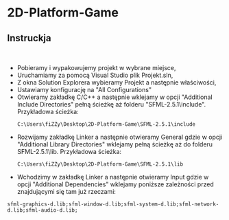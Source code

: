 # **2D-Platform-Game**
## Instruckja

&nbsp;
* Pobieramy i wypakowujemy projekt w wybrane miejsce,
* Uruchamiamy za pomocą Visual Studio plik Projekt.sln,
* Z okna Solution Explorera wybieramy Projekt a następnie właściwości,
* Ustawiamy konfigurację na "All Configurations"
* Otwieramy zakładkę C/C++ a następnie wklejamy w opcji "Additional Include Directories" pełną ścieżkę aż folderu "SFML-2.5.1\include".
  Przykładowa ścieżka:
  ```git
  C:\Users\fiZZy\Desktop\2D-Platform-Game\SFML-2.5.1\include
  ```
* Rozwijamy zakładkę Linker a następnie otwieramy General gdzie w opcji "Additional Library Directories" wklejamy pełną ścieżkę aż do folderu SFML-2.5.1\lib.
  Przykładowa ścieżka:
  ```git
  C:\Users\fiZZy\Desktop\2D-Platform-Game\SFML-2.5.1\lib
  ```
* Wchodzimy w zakładkę Linker a następnie otwieramy Input gdzie w opcji "Additional Dependencies" wklejamy poniższe zależności przed znajdującymi się tam już rzeczami:
```git
sfml-graphics-d.lib;sfml-window-d.lib;sfml-system-d.lib;sfml-network-d.lib;sfml-audio-d.lib;
```
